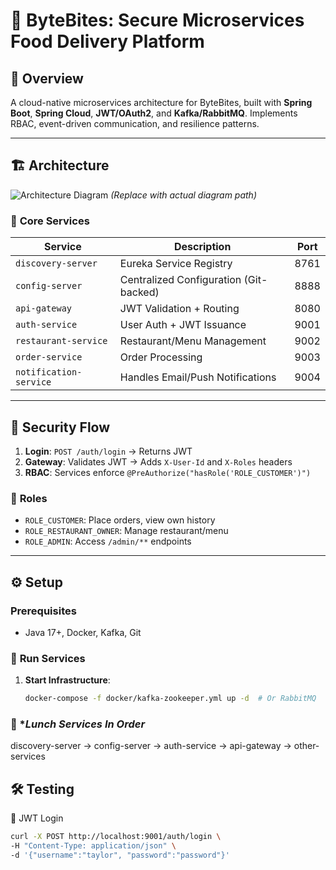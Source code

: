 # 🚀 ByteBites: Secure Microservices Food Delivery Platform

## 📌 Overview
A cloud-native microservices architecture for ByteBites, built with **Spring Boot**, **Spring Cloud**, **JWT/OAuth2**, and **Kafka/RabbitMQ**. Implements RBAC, event-driven communication, and resilience patterns.

---

## 🏗️ **Architecture**
![Architecture Diagram](./docs/architecture.png) *(Replace with actual diagram path)*

### 🔗 **Core Services**
| Service                | Description                                  | Port  |
|------------------------|----------------------------------------------|-------|
| `discovery-server`     | Eureka Service Registry                     | 8761  |
| `config-server`        | Centralized Configuration (Git-backed)      | 8888  |
| `api-gateway`          | JWT Validation + Routing                    | 8080  |
| `auth-service`         | User Auth + JWT Issuance                    | 9001  |
| `restaurant-service`   | Restaurant/Menu Management                  | 9002  |
| `order-service`        | Order Processing                            | 9003  |
| `notification-service` | Handles Email/Push Notifications            | 9004  |

---

## 🔐 **Security Flow**
1. **Login**: `POST /auth/login` → Returns JWT
2. **Gateway**: Validates JWT → Adds `X-User-Id` and `X-Roles` headers
3. **RBAC**: Services enforce `@PreAuthorize("hasRole('ROLE_CUSTOMER')")`

### 👥 **Roles**
- `ROLE_CUSTOMER`: Place orders, view own history
- `ROLE_RESTAURANT_OWNER`: Manage restaurant/menu
- `ROLE_ADMIN`: Access `/admin/**` endpoints

---

## ⚙️ **Setup**
### Prerequisites
- Java 17+, Docker, Kafka, Git

### 🚀 **Run Services**
1. **Start Infrastructure**:
   ```bash
   docker-compose -f docker/kafka-zookeeper.yml up -d  # Or RabbitMQ

### 🚀 **Lunch Services In Order*

discovery-server → config-server → auth-service → api-gateway → other-services

## 🛠️ Testing

🔑 JWT Login

```bash
curl -X POST http://localhost:9001/auth/login \
-H "Content-Type: application/json" \
-d '{"username":"taylor", "password":"password"}' 



